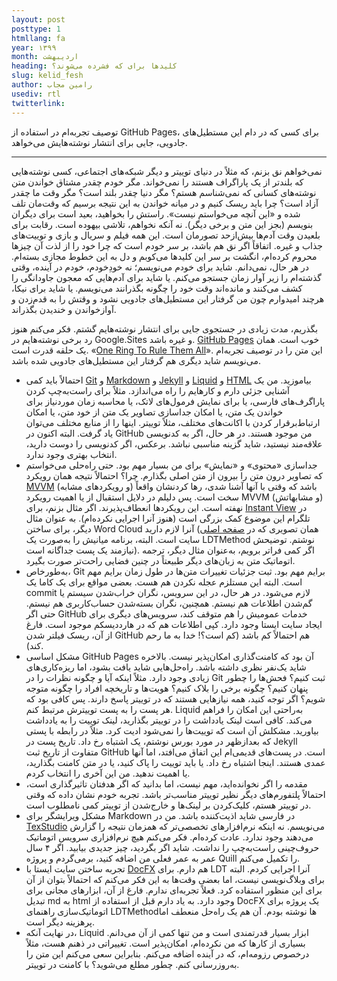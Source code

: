 ```yaml
---
layout: post
posttype: 1
htmllang: fa
year: ۱۳۹۹
month: اردیبهشت
heading: کلیدها برای که فشرده می‌شوند؟
slug: kelid_fesh
author: رامین مجاب
usediv: rtl
twitterlink: 
---
```


توصیف تجربه‌ام در استفاده از GitHub Pages، برای کسی که در دام این مستطیل‌های جادویی، جایی برای انتشار نوشته‌هایش می‌خواهد.
 
 ---
 
نمی‌خواهم نق بزنم، که مثلاً در دنیای توییتر و دیگر شبکه‌های اجتماعی، کسی نوشته‌هایی که بلندتر از یک پاراگراف هستند را نمی‌خواند. مگر خودم چقدر مشتاق خواندن متن نوشته‌های کسانی که نمی‌شناسم هستم؟ مگر دنیا چقدر بلند است؟ مگر وقت ما چقدر آزاد است؟ چرا باید ریسک کنیم و در میانه خواندن به این نتیجه برسیم که وقت‌مان تلف شده و «این آنچه می‌خواستم نیست». راستش را بخواهید، بعید است برای دیگران بنویسم (بجز این متن و برخی دیگر). نه آنکه نخواهم، تلاشی بیهوده است. رقابت برای بلعیدن وقت آدم‌ها بیش‌ازحد تصورمان است. این همه فیلم و سریال و بازی و توییت‌های جذاب و غیره. اتفاقاً اگر نق هم باشد، بر سر خودم است که چرا خود را از لذت آن چیزها محروم کرده‌ام، انگشت بر سر این کلیدها می‌کوبم و دل به این خطوط مجازی بسته‌ام. در هر حال، نمی‌دانم. شاید برای خودم می‌نویسم؛ نه خودِخودم، خودم در آینده، وقتی گذشته‌ام را زیر آوار زمان جستجو می‌کنم. یا شاید برای آدم‌هایی که معجون جاودانگی را کشف می‌کنند و مانده‌اند وقت خود را چگونه بگذرانند می‌نویسم. یا شاید برای نیکا، هرچند امیدوارم چون من گرفتار این مستطیل‌های جادویی نشود و وقتش را به قدم‌زدن و آوازخواندن و خندیدن بگذراند.

بگذریم، مدت زیادی در جستجوی جایی برای انتشار نوشته‌هایم گشتم. فکر می‌کنم هنوز رد برخی نوشته‌هایم در Google.Sites و غیره باشد. [GitHub Pages](https://pages.github.com/) خوب است. همان یک حلقه قدرت است.  «[One Ring To Rule Them All](https://en.wikipedia.org/wiki/One_Ring)». این متن را در توصیف تجربه‌ام می‌نویسم شاید دیگری هم گرفتار این مستطیل‌های جادویی شده باشد.
- احتمالاً باید کمی [Git](https://en.wikipedia.org/wiki/Git) و  [Markdown](https://en.wikipedia.org/wiki/Markdown) و [Jekyll](https://jekyllrb.com/) و [Liquid](https://shopify.github.io/liquid/) و [HTML](https://en.wikipedia.org/wiki/HTML) بیاموزید. من یک آشنایی جزئی دارم و کارهایم را راه می‌اندازد. مثلاً برای راست‌به‌چپ کردن پاراگرف‌های فارسی، یا برای نمایش فرمول‌های لاتک، یا محاسبه زمان موردنیاز برای خواندن یک متن، یا امکان جداسازی تصاویر یک متن از خود متن، یا امکان ارتباط‌برقرار کردن با اکانت‌های مختلف، مثلاً توییتر. اینها را از منابع مختلف می‌توان یاد گرفت. البته اکنون در GitHub من موجود هستند. در هر حال، اگر به کدنویسی علاقه‌مند نیستید، شاید گزینه مناسبی نباشد. برعکس، اگر کدنویسی را دوست دارید، انتخاب بهتری وجود ندارد.
- جداسازی «محتوی» و «نمایش» برای من بسیار مهم بود. حتی راه‌حلی می‌خواستم که تصاویر درون متن را بیرون از متن اصلی بگذارم. چرا؟ احتمالاً نتیجه همان رویکرد [MVVM](https://en.wikipedia.org/wiki/Model%E2%80%93view%E2%80%93viewmodel) (و رویکردهای مشابه) باشد که وقتی با آنها آشنا شدی، رها کردنشان واقعاً سخت است. پس دلیلم در دلایل استقبال از یا اهمیت رویکرد MVVM (و مشابهاتش) نهفته است. این رویکردها انعطاف‌پذیرند. اگر مثال بزنم، برای [Instant View](https://instantview.telegram.org/) در تلگرام این موضوع کمک بزرگی است (هنوز آنرا اجرایی نکرده‌ام). به عنوان مثال دیگر، برای ساختن Word Cloud آنرا لازم دارید (همان تصویری که در [صفحه اصلی](https://rmojab63.github.io/) سایت است. البته، برنامه میانیش را به‌صورت یک LDTMethod نوشتم. توضیحش نیازمند یک پست جداگانه است). اگر کمی فراتر برویم، به‌عنوان مثال دیگر، ترجمه اتوماتیک متن به زبان‌های دیگر طبیعتاً در چنین فضایی راحت‌تر صورت بگیرد.
- به‌طورخاص، Git برایم مهم بود. ثبت جزئيات تغییرات متن‌ها در طول زمان برایم مهم است. البته این مستلزم عجله نکردن هم هست. بعضی مواقع برای یک کاما یک commit لازم می‌شود. در هر حال، در این سرویس، نگران خراب‌شدن سیستم یا گم‌شدن اطلاعات هم نیستم. همچنین، نگران بسته‌شدن حساب‌کاربری هم نیستم. حتی اگر GitHub خدمات عمومیش را هم متوقف کند، سرویس‌های دیگری برای ایجاد سایت ایستا وجود دارد. کپی اطلاعات هم که در هارددیسکم موجود است. فارغ از آن، ریسک فیلتر شدن GitHub هم احتمالاً کم باشد (کم است؟! خدا به ما رحم کند).
- مشکل اساسی GitHub Pages آن بود که کامنت‌گذاری امکان‌پذیر نیست. بالاخره شاید یک‌نفر نظری داشته باشد. راه‌حل‌هایی شاید یافت بشود، اما ریزه‌کاری‌های زیادی وجود دارد. مثلاً اینکه آیا و چگونه نظرات را در Git ثبت کنیم؟ فحش‌ها را چطور پنهان کنیم؟ چگونه برخی را بلاک کنیم؟ هویت‌ها و تاریخچه افراد را چگونه متوجه شویم؟ اگر توجه کنید، همه نیازهایی هستند که در توییتر پاسخ دارند. پس کافی بود که هر پست را به پست توییترش مرتبط کنم. Liquid به‌راحتی این امکان را فراهم می‌کند. کافی است لینک یادداشت را در توییتر بگذارید، لینک توییت را به یادداشت بیاورید. مشکلش آن است که توییت‌ها را نمی‌شود ادیت کرد. مثلاً در رابطه با پستی که بعدازظهر در مورد بورس نوشتم، یک اشتباه رخ داد. تاریخ پست در Jekyll متفاوت از تاریخ ثبت GitHub است. در پست‌های قدیمی‌ام این اتفاق می‌افتد، اما آنها عمدی هستند. اینجا اشتباه رخ داد. یا باید توییت را پاک کنید، یا در متن کامنت بگذارید، یا اهمیت ندهید. من این آخری را انتخاب کردم.
- مقدمه را اگر نخوانده‌اید، مهم نیست، اما بدانید که اگر هدفتان تا‌ثیرگذاری است، احتمالاً پلتفورم‌های دیگر نظیر توییتر مناسب‌تر باشد. تجربه خودم نشان داده که وقتی در توییتر هستم، کلیک‌کردن بر لینک‌ها و خارج‌شدن از توییتر کمی نامطلوب است.
- مشکل ویرایشگر برای Markdown در فارسی شاید اذیت‌کننده باشد. من در [TexStudio](https://www.texstudio.org/) می‌نویسم. نه اینکه نرم‌افزارهای تخصصی‌تر که همزمان نتیجه را گزارش می‌دهند وجود ندارد. عادت کرده‌ام. فکر می‌کنم هیچ نرم‌افزاری سرویس اتوماتیک حروف‌چینی راست‌به‌چپ را نداشت. شاید اگر بگردید، چیز جدیدی بیابید. اگر ۴ سال عمر به عمر فعلی من اضافه کنید، برمی‌گردم و پروژه Quill را تکمیل می‌کنم.
- تجربه ساختن سایت ایستا با [DocFX](https://dotnet.github.io/docfx/) هم دارم. برای LDT آنرا اجرایی کردم. البته برای وبلاگ‌نویسی نیست، اما بعضی وقت‌ها به این فکر می‌کنم که احتمالاً بتوان از آن برای این منظور استفاده کرد. فعلاً تجربه‌ای ندارم. فارغ از آن، ابزارهای مجانی برای تبدیل md به html وجود دارد. به یاد دارم قبل از استفاده از DocFX یک پروژه برای اتوماتیک‌سازی راهنمای LDTMethodها نوشته بودم. آن هم یک راه‌حل منعطف اما پرهزینه دیگر است.
- در نهایت آنکه، Liquid ابزار بسیار قدرتمندی است و من تنها کمی از آن می‌دانم. بسیاری از کارها که من نکرده‌ام، امکان‌پذیر است. تغییراتی در ذهنم هست، مثلاً درخصوص رزومه‌ام، که در آینده اضافه می‌کنم. بنابراین سعی می‌کنم این متن را به‌روزرسانی کنم. چطور مطلع می‌شوید؟ با کامنت در توییتر. 

 